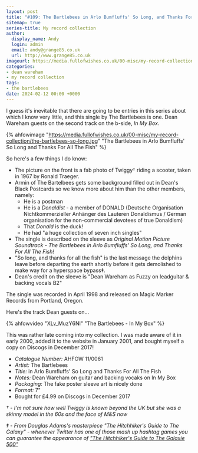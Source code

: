 ```yaml
---
layout: post
title: "#109: The Bartlebees in Arlo Bumfluffs' So Long, and Thanks For All The Fish"
sitemap: true
series-title: My record collection
author:
  display_name: Andy
  login: admin
  email: andy@grange85.co.uk
  url: http://www.grange85.co.uk
imageurl: https://media.fullofwishes.co.uk/00-misc/my-record-collection/the-bartlebees-so-long.jpg
categories:
- dean wareham
- my record collection
tags:
- the bartlebees
date: 2024-02-12 00:00 +0000
---
```

I guess it's inevitable that there are going to be entries in this series about which I know very little, and this single by The Bartlebees is one. Dean Wareham guests on the second track on the b-side, _In My Box_.

{% ahfowimage "https://media.fullofwishes.co.uk/00-misc/my-record-collection/the-bartlebees-so-long.jpg" "The Bartlebees in Arlo Bumfluffs' So Long and Thanks For All The Fish" %}

So here's a few things I do know:

<!--more-->

 - The picture on the front is a fab photo of Twiggy&dagger; riding a scooter, taken in 1967 by Ronald Traeger.
 - Armin of The Bartelbees gets some background filled out in Dean's Black Postcards so we know more about him than the other members, namely:
   - He is a postman
   - He is a _Donaldist_ - a member of DONALD (Deutsche Organisation Nichtkommerzieller Anh&auml;nger des Lauteren Donaldismus / German organisation for the non-commercial devotees of true Donaldism)
   - That _Donald_ is the duck!
   - He had "a huge collection of seven inch singles"
 - The single is described on the sleeve as _Original Motion Picture Soundtrack - The Bartlebees in Arlo Bumfluffs' So Long, and Thanks For All The Fish!_
 - "So long, and thanks for all the fish" is the last message the dolphins leave before departing the earth shortly before it gets demolished to make way for a hyperspace bypass&Dagger;.
 - Dean's credit on the sleeve is "Dean Wareham as Fuzzy on leadguitar & backing vocals B2"

The single was recorded in April 1998 and released on Magic Marker Records from Portland, Oregon.

Here's the track Dean guests on...

{% ahfowvideo "XLv_MuzY6NI" "The Bartlebees - In My Box" %}

This was rather late coming into my collection. I was made aware of it in early 2000, added it to the website in January 2001, and bought myself a copy on Discogs in December 2017!

 - *Catalogue Number:* AHFOW 11/0061
 - *Artist:* The Bartlebees
 - *Title:* in Arlo Bumfluffs' So Long and Thanks For All The Fish
 - *Notes:* Dean Wareham on guitar and backing vocaks on In My Box
 - *Packaging:* The fake poster sleeve art is nicely done
 - *Format:* 7"
 - Bought for £4.99 on Discogs in December 2017

 _&dagger; - I'm not sure how well Twiggy is known beyond the UK but she was a skinny model in the 60s and the face of M&S now_

 _&Dagger; - From Douglas Adams's masterpiece "The Hitchhiker's Guide to The Galaxy" - whenever Twitter has one of those mash up hashtag games you can guarantee the appearance of ["The Hitchhiker's Guide to The Galaxie 500"](https://twitter.com/search?q=%22The%20Hitchhiker%27s%20Guide%20to%20The%20Galaxie%20500%22)_
